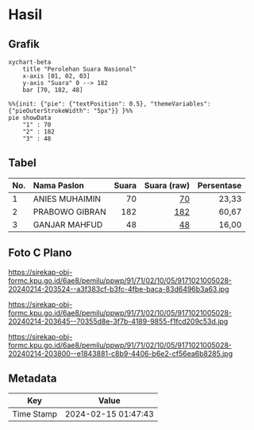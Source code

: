 # Hasil

## Grafik

```mermaid
xychart-beta
    title "Perolehan Suara Nasional"
    x-axis [01, 02, 03]
    y-axis "Suara" 0 --> 182
    bar [70, 182, 48]
```

```mermaid
%%{init: {"pie": {"textPosition": 0.5}, "themeVariables": {"pieOuterStrokeWidth": "5px"}} }%%
pie showData
    "1" : 70
    "2" : 182
    "3" : 48
```

## Tabel

| No. | Nama Paslon    | Suara | Suara (raw) | Persentase |
|:--- |:-------------- | -----:| -----------:| ----------:|
| 1   | ANIES MUHAIMIN | 70    | [70][p-1]   | 23,33      |
| 2   | PRABOWO GIBRAN | 182   | [182][p-2]  | 60,67      |
| 3   | GANJAR MAHFUD  | 48    | [48][p-3]   | 16,00      |


[p-1]: https://github.com/gigit-pemilu/pemilu-2024/blob/main/pilpres/hitung-suara/sub/91-papua/sub/71-kota-jayapura/sub/02-jayapura-selatan/sub/1005-entrop/sub/028-tps/sub/paslon-1.txt
[p-2]: https://github.com/gigit-pemilu/pemilu-2024/blob/main/pilpres/hitung-suara/sub/91-papua/sub/71-kota-jayapura/sub/02-jayapura-selatan/sub/1005-entrop/sub/028-tps/sub/paslon-2.txt
[p-3]: https://github.com/gigit-pemilu/pemilu-2024/blob/main/pilpres/hitung-suara/sub/91-papua/sub/71-kota-jayapura/sub/02-jayapura-selatan/sub/1005-entrop/sub/028-tps/sub/paslon-3.txt

## Foto C Plano

https://sirekap-obj-formc.kpu.go.id/6ae8/pemilu/ppwp/91/71/02/10/05/9171021005028-20240214-203524--a3f383cf-b3fc-4fbe-baca-83d6496b3a63.jpg

https://sirekap-obj-formc.kpu.go.id/6ae8/pemilu/ppwp/91/71/02/10/05/9171021005028-20240214-203645--70355d8e-3f7b-4189-9855-f1fcd209c53d.jpg

https://sirekap-obj-formc.kpu.go.id/6ae8/pemilu/ppwp/91/71/02/10/05/9171021005028-20240214-203800--e1843881-c8b9-4406-b6e2-cf56ea6b8285.jpg


## Metadata

| Key        | Value               |
| ---------- | ------------------- |
| Time Stamp | 2024-02-15 01:47:43 |



